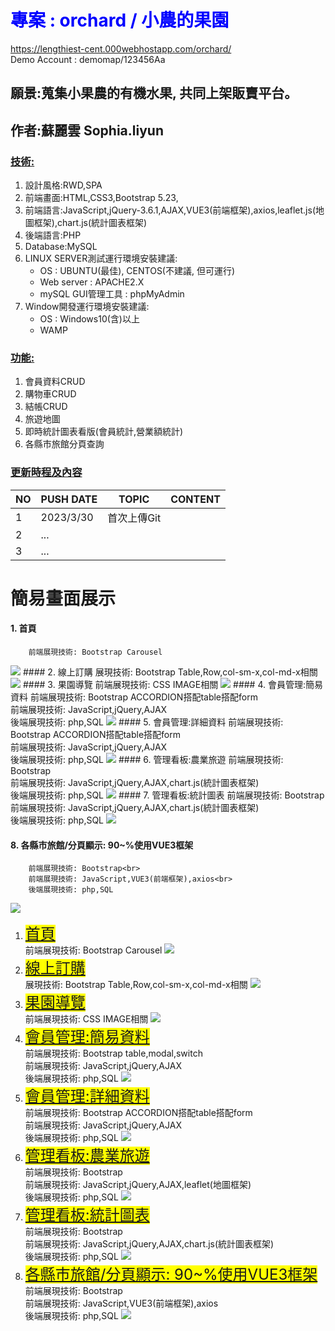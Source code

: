 <style>
.demo-title {
  color: green;
}
</style>

# <font color="blue">專案 : orchard / 小農的果園</font>
<a href="https://lengthiest-cent.000webhostapp.com/orchard/">https://lengthiest-cent.000webhostapp.com/orchard/</a>   
Demo Account : demomap/123456Aa

## 願景:蒐集小果農的有機水果, 共同上架販賣平台。
## 作者:蘇麗雲 Sophia.liyun
### <u>技術:</u>
<ol>
    <li>設計風格:RWD,SPA
    <li>前端畫面:HTML,CSS3,Bootstrap 5.23,</li>
    <li>前端語言:JavaScript,jQuery-3.6.1,AJAX,VUE3(前端框架),axios,leaflet.js(地圖框架),chart.js(統計圖表框架)</li>
    <li>後端語言:PHP</li>
    <li>Database:MySQL</li>
    <li>LINUX SERVER測試運行環境安裝建議:
        <ul>
            <li>OS : UBUNTU(最佳), CENTOS(不建議, 但可運行)
            <li>Web server : APACHE2.X
            <li>mySQL GUI管理工具 : phpMyAdmin
        </ul>
    </li>
    <li>Window開發運行環境安裝建議:
        <ul>
            <li>OS : Windows10(含)以上
            <li>WAMP
        </ul>
    </li>
</ol>

### <u>功能:</u>
<ol>
 <li>會員資料CRUD
 <li>購物車CRUD
 <li>結帳CRUD
 <li>旅遊地圖
 <li>即時統計圖表看版(會員統計,營業額統計)
 <li>各縣市旅館分頁查詢
</ol>

### <u>更新時程及內容</u>

 |NO |PUSH DATE|TOPIC|CONTENT|
 |-----|--------|--------|----|
 |1|2023/3/30|首次上傳Git||
 |2| ...     |||
 |3| ...     |||


# 簡易畫面展示

#### 1. 首頁
        前端展現技術: Bootstrap Carousel
<img src="gitDemo/gitDemo1.JPG">
#### 2. 線上訂購
        展現技術: Bootstrap Table,Row,col-sm-x,col-md-x相關
<img src="gitDemo/gitDemo2.JPG">
#### 3. 果園導覽
        前端展現技術: CSS IMAGE相關
<img src="gitDemo/gitDemo3.JPG">
#### 4. 會員管理:簡易資料
        前端展現技術: Bootstrap ACCORDION搭配table搭配form<br>
        前端展現技術: JavaScript,jQuery,AJAX<br>
        後端展現技術: php,SQL
<img src="gitDemo/gitDemo5.JPG">
#### 5. 會員管理:詳細資料
        前端展現技術: Bootstrap ACCORDION搭配table搭配form<br>
        前端展現技術: JavaScript,jQuery,AJAX<br>
        後端展現技術: php,SQL
<img src="gitDemo/gitDemo5.JPG">
#### 6. 管理看板:農業旅遊
        前端展現技術: Bootstrap<br>
        前端展現技術: JavaScript,jQuery,AJAX,chart.js(統計圖表框架)<br>
        後端展現技術: php,SQL
<img src="gitDemo/gitDemo7.JPG">
#### 7. 管理看板:統計圖表
        前端展現技術: Bootstrap<br>
        前端展現技術: JavaScript,jQuery,AJAX,chart.js(統計圖表框架)<br>
        後端展現技術: php,SQL
<img src="gitDemo/gitDemo7.JPG">

#### 8. 各縣市旅館/分頁顯示: 90~%使用VUE3框架
        前端展現技術: Bootstrap<br>
        前端展現技術: JavaScript,VUE3(前端框架),axios<br>
        後端展現技術: php,SQL
<img src="gitDemo/gitDemo8.JPG">

<ol>
    <li><u style="font-size:24px;background-color:#ffff00">首頁</u><br>
        前端展現技術: Bootstrap Carousel
        <img src="gitDemo/gitDemo1.JPG">
    </li>
    <li><u style="font-size:24px;background-color:#ffff00">線上訂購</u><br>
        展現技術: Bootstrap Table,Row,col-sm-x,col-md-x相關
        <img src="gitDemo/gitDemo2.JPG">
    </li>
    <li><u style="font-size:24px;background-color:#ffff00">果園導覽</u><br>
        前端展現技術: CSS IMAGE相關
        <img src="gitDemo/gitDemo3.JPG">
    </li>
    <li><u style="font-size:24px;background-color:#ffff00">會員管理:簡易資料</u><br>
        前端展現技術: Bootstrap table,modal,switch<br>
        前端展現技術: JavaScript,jQuery,AJAX<br>
        後端展現技術: php,SQL
        <img src="gitDemo/gitDemo4.JPG">
    </li>
    <li><u style="font-size:24px;background-color:#ffff00">會員管理:詳細資料</u><br>
        前端展現技術: Bootstrap ACCORDION搭配table搭配form<br>
        前端展現技術: JavaScript,jQuery,AJAX<br>
        後端展現技術: php,SQL
        <img src="gitDemo/gitDemo5.JPG">
    </li>
    <li><u style="font-size:24px;background-color:#ffff00">管理看板:農業旅遊</u><br>
        前端展現技術: Bootstrap<br>
        前端展現技術: JavaScript,jQuery,AJAX,leaflet(地圖框架)<br>
        後端展現技術: php,SQL
        <img src="gitDemo/gitDemo6.JPG">
    </li>
    <li><u style="font-size:24px;background-color:#ffff00">管理看板:統計圖表</u><br>
        前端展現技術: Bootstrap<br>
        前端展現技術: JavaScript,jQuery,AJAX,chart.js(統計圖表框架)<br>
        後端展現技術: php,SQL
        <img src="gitDemo/gitDemo7.JPG">
    </li>
    <li><u style="font-size:24px;background-color:#ffff00">各縣市旅館/分頁顯示: 90~%使用VUE3框架</u><br>
        前端展現技術: Bootstrap<br>
        前端展現技術: JavaScript,VUE3(前端框架),axios<br>
        後端展現技術: php,SQL
        <img src="gitDemo/gitDemo8.JPG">
    </li>
</ol>